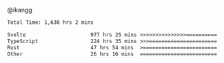 @ikangg
<!--START_SECTION:waka-->

```txt
Total Time: 1,630 hrs 2 mins

Svelte                     977 hrs 25 mins >>>>>>>>>>>>>>>==========   59.01 %
TypeScript                 224 hrs 35 mins >>>======================   13.56 %
Rust                       47 hrs 54 mins  >========================   02.89 %
Other                      26 hrs 16 mins  =========================   01.59 %
```

<!--END_SECTION:waka-->
